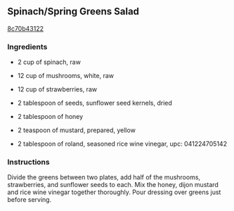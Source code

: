 ## Spinach/Spring Greens Salad

[8c70b43122](http://www.food.com/recipe/spinach-spring-greens-salad-76628)

### Ingredients

 - 2 cup of spinach, raw

 - 12 cup of mushrooms, white, raw

 - 12 cup of strawberries, raw

 - 2 tablespoon of seeds, sunflower seed kernels, dried

 - 2 tablespoon of honey

 - 2 teaspoon of mustard, prepared, yellow

 - 2 tablespoon of roland, seasoned rice wine vinegar, upc: 041224705142

### Instructions

Divide the greens between two plates, add half of the mushrooms, strawberries, and sunflower seeds to each. Mix the honey, dijon mustard and rice wine vinegar together thoroughly. Pour dressing over greens just before serving.